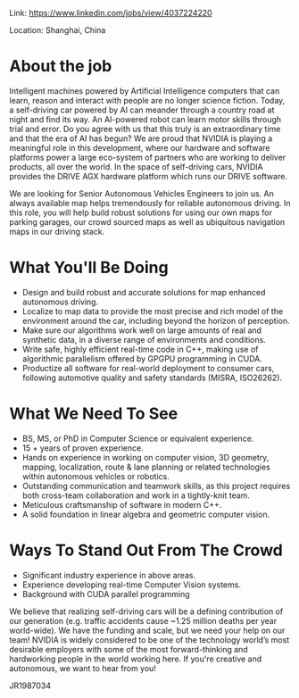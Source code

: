 Link: https://www.linkedin.com/jobs/view/4037224220

Location: Shanghai, China

# About the job

Intelligent machines powered by Artificial Intelligence computers that can learn, reason and interact with people are no longer science fiction. Today, a self-driving car powered by AI can meander through a country road at night and find its way. An AI-powered robot can learn motor skills through trial and error. Do you agree with us that this truly is an extraordinary time and that the era of AI has begun? We are proud that NVIDIA is playing a meaningful role in this development, where our hardware and software platforms power a large eco-system of partners who are working to deliver products, all over the world. In the space of self-driving cars, NVIDIA provides the DRIVE AGX hardware platform which runs our DRIVE software.

We are looking for Senior Autonomous Vehicles Engineers to join us. An always available map helps tremendously for reliable autonomous driving. In this role, you will help build robust solutions for using our own maps for parking garages, our crowd sourced maps as well as ubiquitous navigation maps in our driving stack.

# What You'll Be Doing

- Design and build robust and accurate solutions for map enhanced autonomous driving.
- Localize to map data to provide the most precise and rich model of the environment around the car, including beyond the horizon of perception.
- Make sure our algorithms work well on large amounts of real and synthetic data, in a diverse range of environments and conditions.
- Write safe, highly efficient real-time code in C++, making use of algorithmic parallelism offered by GPGPU programming in CUDA.
- Productize all software for real-world deployment to consumer cars, following automotive quality and safety standards (MISRA, ISO26262).

# What We Need To See

- BS, MS, or PhD in Computer Science or equivalent experience.
- 15 + years of proven experience.
- Hands on experience in working on computer vision, 3D geometry, mapping, localization, route & lane planning or related technologies within autonomous vehicles or robotics.
- Outstanding communication and teamwork skills, as this project requires both cross-team collaboration and work in a tightly-knit team.
- Meticulous craftsmanship of software in modern C++.
- A solid foundation in linear algebra and geometric computer vision.

# Ways To Stand Out From The Crowd

- Significant industry experience in above areas.
- Experience developing real-time Computer Vision systems.
- Background with CUDA parallel programming

We believe that realizing self-driving cars will be a defining contribution of our generation (e.g. traffic accidents cause ~1.25 million deaths per year world-wide). We have the funding and scale, but we need your help on our team! NVIDIA is widely considered to be one of the technology world’s most desirable employers with some of the most forward-thinking and hardworking people in the world working here. If you're creative and autonomous, we want to hear from you!

JR1987034
